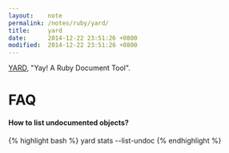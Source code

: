 ```yaml
---
layout:    note
permalink: /notes/ruby/yard/
title:     yard
date:      2014-12-22 23:51:26 +0800
modified:  2014-12-22 23:51:26 +0800
---
```


[YARD](http://yardoc.org/), "Yay! A Ruby Document Tool".

# FAQ

#### How to list undocumented objects?

{% highlight bash %}
yard stats --list-undoc
{% endhighlight %}

